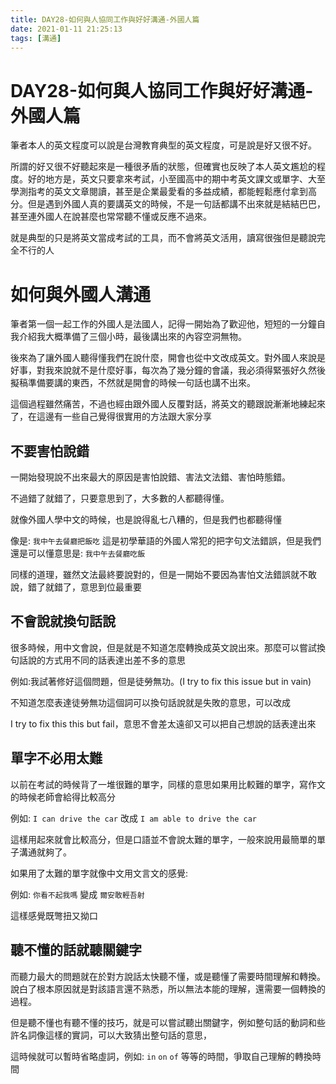 ```yaml
---
title: DAY28-如何與人協同工作與好好溝通-外國人篇
date: 2021-01-11 21:25:13
tags: [溝通]
---
```

# DAY28-如何與人協同工作與好好溝通-外國人篇

筆者本人的英文程度可以說是台灣教育典型的英文程度，可是說是好又很不好。

所謂的好又很不好聽起來是一種很矛盾的狀態，但確實也反映了本人英文尷尬的程度。好的地方是，英文只要拿來考試，小至國高中的期中考英文課文或單字、大至學測指考的英文文章閱讀，甚至是企業最愛看的多益成績，都能輕鬆應付拿到高分。但是遇到外國人真的要講英文的時候，不是一句話都講不出來就是結結巴巴，甚至連外國人在說甚麼也常常聽不懂或反應不過來。

就是典型的只是將英文當成考試的工具，而不會將英文活用，讀寫很強但是聽說完全不行的人

# 如何與外國人溝通

筆者第一個一起工作的外國人是法國人，記得一開始為了歡迎他，短短的一分鐘自我介紹我大概準備了三個小時，最後講出來的內容空洞無物。

後來為了讓外國人聽得懂我們在說什麼，開會也從中文改成英文。對外國人來說是好事，對我來說就不是什麼好事，每次為了幾分鐘的會議，我必須得緊張好久然後擬稿準備要講的東西，不然就是開會的時候一句話也講不出來。

這個過程雖然痛苦，不過也經由跟外國人反覆對話，將英文的聽跟說漸漸地練起來了，在這邊有一些自己覺得很實用的方法跟大家分享

## 不要害怕說錯

一開始發現說不出來最大的原因是害怕說錯、害法文法錯、害怕時態錯。

不過錯了就錯了，只要意思到了，大多數的人都聽得懂。

就像外國人學中文的時候，也是說得亂七八糟的，但是我們也都聽得懂

像是: `我中午去餐廳把飯吃` 這是初學華語的外國人常犯的把字句文法錯誤，但是我們還是可以懂意思是: `我中午去餐廳吃飯`  

同樣的道理，雖然文法最終要說對的，但是一開始不要因為害怕文法錯誤就不敢說，錯了就錯了，意思到位最重要

## 不會說就換句話說

很多時候，用中文會說，但是就是不知道怎麼轉換成英文說出來。那麼可以嘗試換句話說的方式用不同的話表達出差不多的意思

例如:我試著修好這個問題，但是徒勞無功。(I try to fix this issue but in vain)

不知道怎麼表達徒勞無功這個詞可以換句話說就是失敗的意思，可以改成

I try to fix this this but fail，意思不會差太遠卻又可以把自己想說的話表達出來

## 單字不必用太難

以前在考試的時候背了一堆很難的單字，同樣的意思如果用比較難的單字，寫作文的時候老師會給得比較高分

例如: `I can drive the car` 改成 `I am able to drive the car`

這樣用起來就會比較高分，但是口語並不會說太難的單字，一般來說用最簡單的單子溝通就夠了。

如果用了太難的單字就像中文用文言文的感覺:

例如: `你看不起我嗎` 變成 `爾安敢輕吾射`

這樣感覺既彆扭又拗口

## 聽不懂的話就聽關鍵字

而聽力最大的問題就在於對方說話太快聽不懂，或是聽懂了需要時間理解和轉換。說白了根本原因就是對該語言還不熟悉，所以無法本能的理解，還需要一個轉換的過程。

但是聽不懂也有聽不懂的技巧，就是可以嘗試聽出關鍵字，例如整句話的動詞和些許名詞像這樣的實詞，可以大致猜出整句話的意思，

這時候就可以暫時省略虛詞，例如: `in` `on`  `of` 等等的時間，爭取自己理解的轉換時間
